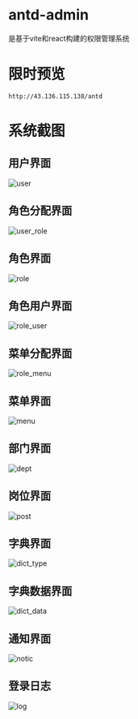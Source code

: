 
# antd-admin

是基于vite和react构建的权限管理系统

# 限时预览
```
http://43.136.115.138/antd
```
# 系统截图

## 用户界面

![user](https://raw.githubusercontent.com/feihua/axum-admin/master/docs/images/user.jpg)

## 角色分配界面

![user_role](https://raw.githubusercontent.com/feihua/axum-admin/master/docs/images/user_role.jpg)

## 角色界面

![role](https://raw.githubusercontent.com/feihua/axum-admin/master/docs/images/role.jpg)

## 角色用户界面

![role_user](https://raw.githubusercontent.com/feihua/axum-admin/master/docs/images/role_user.jpg)

## 菜单分配界面

![role_menu](https://raw.githubusercontent.com/feihua/axum-admin/master/docs/images/role_menu.jpg)

## 菜单界面

![menu](https://raw.githubusercontent.com/feihua/axum-admin/master/docs/images/menu.jpg)

## 部门界面

![dept](https://raw.githubusercontent.com/feihua/axum-admin/master/docs/images/dept.jpg)

## 岗位界面

![post](https://raw.githubusercontent.com/feihua/axum-admin/master/docs/images/post.jpg)

## 字典界面

![dict_type](https://raw.githubusercontent.com/feihua/axum-admin/master/docs/images/dict.jpg)

## 字典数据界面

![dict_data](https://raw.githubusercontent.com/feihua/axum-admin/master/docs/images/dict_data.jpg)

## 通知界面

![notic](https://raw.githubusercontent.com/feihua/axum-admin/master/docs/images/notice.jpg)

## 登录日志

![log](https://raw.githubusercontent.com/feihua/axum-admin/master/docs/images/login_log.jpg)